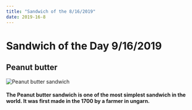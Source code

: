 ```yaml
---
title: "Sandwich of the 8/16/2019"
date: 2019-16-8
---
```




# Sandwich of the Day 9/16/2019
  ## Peanut butter
  
  ![Peanut butter sandwich](https://cdn.imgbin.com/4/9/21/imgbin-peanut-butter-and-jelly-sandwich-french-toast-sandwich-sandwich-with-sauce-dTekY2TYS6DFZkBW49jaWBNHu.jpg)
  
  #### The Peanut butter sandwich is one of the most simplest sandwich in the world. It was first made in the 1700 by a farmer in ungarn.
